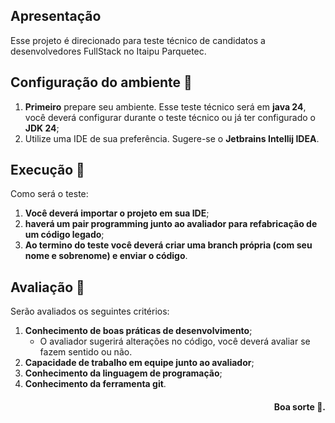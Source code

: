 ## Apresentação

Esse projeto é direcionado para teste técnico de candidatos a desenvolvedores FullStack no Itaipu Parquetec.

## Configuração do ambiente 🚧
1) **Primeiro**  prepare seu ambiente. Esse teste técnico será em **java 24**, você deverá configurar durante o teste técnico ou já ter configurado o **JDK 24**;
2) Utilize uma IDE de sua preferência. Sugere-se o **Jetbrains Intellij IDEA**.

## Execução  🚀
Como será o teste:
1) **Você deverá importar o projeto em sua IDE**;
2) **haverá um **pair programming** junto ao avaliador para refabricação de um código legado**;
3) **Ao termino do teste você deverá criar uma branch própria (com seu nome e sobrenome) e enviar o código**.

## Avaliação 🦾
Serão avaliados os seguintes critérios:
1) **Conhecimento de boas práticas de desenvolvimento**;
    - O avaliador sugerirá alterações no código, você deverá avaliar se fazem sentido ou não.
2) **Capacidade de trabalho em equipe junto ao avaliador**;
3) **Conhecimento da linguagem de programação**;
4) **Conhecimento da ferramenta git**.


<h4 align='end'> 
	Boa sorte 🙌.
</h4>

